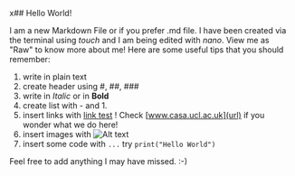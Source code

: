x## Hello World!

I am a new Markdown File or if you prefer .md file. I have been created via the terminal using _touch_ and I am being edited with _nano_. View me as "Raw" to know more about me!
Here are some useful tips that you should remember:
1. write in plain text
2. create header using #, ##, ###
3. write in _Italic_ or in **Bold**
4. create list with - and 1.
5. insert links with [link test](url) ! Check [www.casa.ucl.ac.uk](url) if you wonder what we do here!
6. insert images with ![Alt text](url)
7. insert some code with `...` try `print("Hello World")`

Feel free to add anything I may have missed. :-) 

